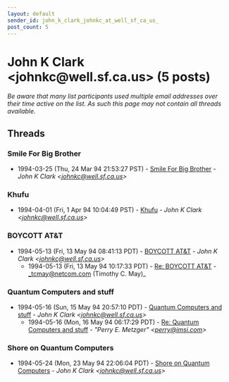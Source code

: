 ```yaml
---
layout: default
sender_id: john_k_clark_johnkc_at_well_sf_ca_us_
post_count: 5
---
```


# John K Clark <johnkc<span>@</span>well.sf.ca.us> (5 posts)

_Be aware that many list participants used multiple email addresses over their time active on the list. As such this page may not contain all threads available._

## Threads

### Smile For Big Brother
+ 1994-03-25 (Thu, 24 Mar 94 21:53:27 PST) - [Smile For Big Brother](/archive/1994/03/372f04d4bdcbafc4f0ab546e2a221dba3fe8f82bfe79dada1ccda0390a3283f3) - _John K Clark \<johnkc@well.sf.ca.us\>_

### Khufu
+ 1994-04-01 (Fri, 1 Apr 94 10:04:49 PST) - [Khufu](/archive/1994/04/e0a0e3e0a2aa518adbe0e28b4099dc80713eab2d0517571760e552f7b67fd48c) - _John K Clark \<johnkc@well.sf.ca.us\>_

### BOYCOTT AT&T
+ 1994-05-13 (Fri, 13 May 94 08:41:13 PDT) - [BOYCOTT AT&T](/archive/1994/05/f15fcd710998303621992580f9e5140fd8ee8cb80e0051ee6fec00b13e8cf648) - _John K Clark \<johnkc@well.sf.ca.us\>_
  + 1994-05-13 (Fri, 13 May 94 10:17:33 PDT) - [Re: BOYCOTT AT&T](/archive/1994/05/2a359b88b49318c13d749efa7d20c248c8daf0dd078a34f5cb30037a75b473cd) - _tcmay@netcom.com (Timothy C. May)_

### Quantum Computers and stuff
+ 1994-05-16 (Sun, 15 May 94 20:57:10 PDT) - [Quantum Computers and stuff](/archive/1994/05/444273d7dff1ca56c1600b2aefe3c947fc689ba88a32079852db9bcb5fda1f2c) - _John K Clark \<johnkc@well.sf.ca.us\>_
  + 1994-05-16 (Mon, 16 May 94 06:17:29 PDT) - [Re: Quantum Computers and stuff](/archive/1994/05/69892407534f9d023b16b03cb2c8293bbd7579500af141a90053ab67db61e377) - _"Perry E. Metzger" \<perry@imsi.com\>_

### Shore on Quantum Computers
+ 1994-05-24 (Mon, 23 May 94 22:06:04 PDT) - [Shore on Quantum Computers](/archive/1994/05/2bf0b1ed7a6c7b2d9f24bbf701ec59c8527a830d6ced93df8994699936a7c1ce) - _John K Clark \<johnkc@well.sf.ca.us\>_

